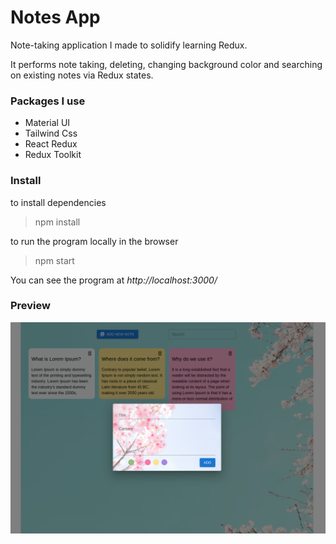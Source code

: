 # Notes App

Note-taking application I made to solidify learning Redux. 

It performs note taking, deleting, changing background color and searching on existing notes via Redux states.

### Packages I use

* Material UI
* Tailwind Css
* React Redux
* Redux Toolkit

### Install

to install dependencies
> npm install

to run the program locally in the browser
> npm start

You can see the program at *http://localhost:3000/*

### Preview 


![img](./preview.png)